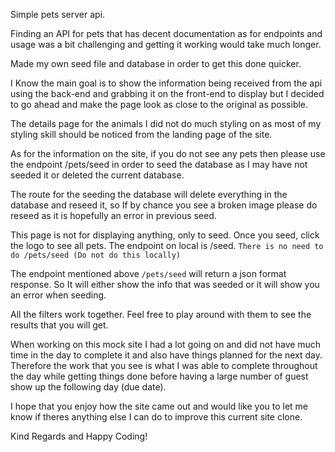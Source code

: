 <!-- Notes to those that are reading -->


<!-- about getting an api -->
Simple pets server api.

Finding an API for pets that has decent documentation as for endpoints and usage was a bit challenging and getting it working would take much longer.

Made my own seed file and database in order to get this done quicker.


<!-- about the styling -->
I Know the main goal is to show the information being received from the api using the back-end and grabbing it on the front-end to display but I decided to go ahead and make the page look as close to the original as possible.

The details page for the animals I did not do much styling on as most of my styling skill should be noticed from the landing page of the site.


<!-- Seeding the Database with dummy data -->
As for the information on the site, if you do not see any pets then please use the endpoint /pets/seed in order to seed the database as I may have not seeded it or deleted the current database.


The route for the seeding the database will delete everything in the database and reseed it, so If by chance you see a broken image please do reseed as it is hopefully an error in previous seed.

<!-- seeding locally -->
This page is not for displaying anything, only to seed. Once you seed, click the logo to see all pets.
The endpoint on local is /seed. ```There is no need to do /pets/seed (Do not do this locally)```

<!-- seeding deployed -->
The endpoint mentioned above ``` /pets/seed ``` will return a json format response. So It will either show the info that was seeded or it will show you an error when seeding.


<!-- filters -->

All the filters work together. Feel free to play around with them to see the results that you will get.


<!-- time table -->
When working on this mock site I had a lot going on and did not have much time in the day to complete it and also have things planned for the next day. Therefore the work that you see is what I was able to complete throughout the day while getting things done before having a large number of guest show up the following day (due date).


<!-- final words -->
I hope that you enjoy how the site came out and would like you to let me know if theres anything else I can do to improve this current site clone.

Kind Regards and Happy Coding!

